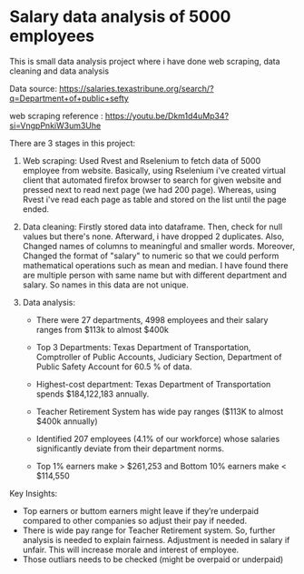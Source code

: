 # Salary data analysis of 5000 employees

This is small data analysis project where i have done web scraping, data cleaning and data analysis

Data source: https://salaries.texastribune.org/search/?q=Department+of+public+sefty

web scraping reference : https://youtu.be/Dkm1d4uMp34?si=VngpPnkiW3um3Uhe

There are 3 stages in this project:

1. Web scraping:
    Used Rvest and Rselenium to fetch data of 5000 employee from website. Basically, using Rselenium i've created virtual client that automated firefox browser to search for given website and pressed next to read next page (we had 200 page).
     Whereas, using Rvest i've read each page as table and stored on the list until the page ended.

2. Data cleaning:
   Firstly stored data into dataframe. Then, check for null values but there's none. Afterward, i have dropped 2 duplicates. Also, Changed names of columns to meaningful and smaller words. Moreover, Changed the format of "salary" to numeric
    so that we could perform mathematical operations such as mean and median. I have found there are multiple person with same name but with different department and salary. So names in this data are not unique. 

3. Data analysis:

   - There were 27 departments, 4998 employees and their salary ranges from $113k to almost $400k

   - Top 3 Departments: Texas Department of Transportation, Comptroller of Public Accounts, Judiciary Section, Department of Public Safety 
      Account for 60.5 % of data.

   - Highest-cost department: Texas Department of Transportation spends $184,122,183 annually.
  
   - Teacher Retirement System has wide pay ranges ($113K to almost $400k annually)
  
   - Identified 207 employees (4.1% of our workforce) whose salaries significantly deviate from their department norms.
  
   - Top 1% earners make > $261,253  and Bottom 10% earners make < $114,550
  

Key Insights:
  - Top earners or buttom earners might leave if they’re underpaid compared to other companies so adjust their pay if needed. 
  - There is wide pay range for Teacher Retirement system. So, further analysis is needed to explain fairness. Adjustment is needed in salary if unfair. This will increase morale and interest of employee.
  - Those outliars needs to be checked (might be overpaid or underpaid)
